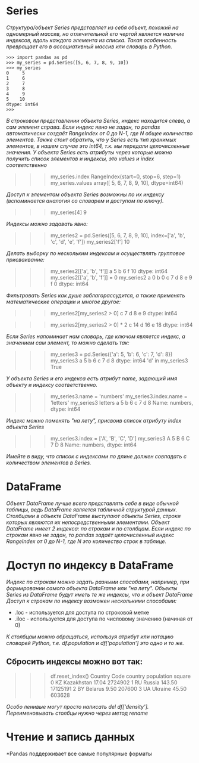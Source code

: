 # Series 

*Структура/объект Series представляет из себя объект, похожий на одномерный массив, но отличительной его чертой является наличие индексов, вдоль каждого элемента из списка. Такая особенность превращает его в ассоциативный массив или словарь в Python.*
 ```
>>> import pandas as pd
>>> my_series = pd.Series([5, 6, 7, 8, 9, 10])
>>> my_series
0     5
1     6
2     7
3     8
4     9
5    10
dtype: int64
>>>
```
*В строковом представлении объекта Series, индекс находится слева, а сам элемент справа. Если индекс явно не задан, то pandas автоматически создаёт RangeIndex от 0 до N-1, где N общее количество элементов. Также стоит обратить, что у Series есть тип хранимых элементов, в нашем случае это int64, т.к. мы передали целочисленные значения.
У объекта Series есть атрибуты через которые можно получить список элементов и индексы, это values и index соответственно*
>>> my_series.index
RangeIndex(start=0, stop=6, step=1)
>>> my_series.values
array([ 5,  6,  7,  8,  9, 10], dtype=int64) 

*Доступ к элементам объекта Series возможны по их индексу (вспоминается аналогия со словарем и доступом по ключу).*

>>> my_series[4]
9

*Индексы можно задавать явно:*

>>> my_series2 = pd.Series([5, 6, 7, 8, 9, 10], index=['a', 'b', 'c', 'd', 'e', 'f'])
>>> my_series2['f']
10

*Делать выборку по нескольким индексам и осуществлять групповое присваивание:*

>>> my_series2[['a', 'b', 'f']]
a     5
b     6
f    10
dtype: int64
>>> my_series2[['a', 'b', 'f']] = 0
>>> my_series2
a    0
b    0
c    7
d    8
e    9
f    0
dtype: int64

*Фильтровать Series как душе заблагорассудится, а также применять математические операции и многое другое:*

>>> my_series2[my_series2 > 0]
c    7
d    8
e    9
dtype: int64

>>> my_series2[my_series2 > 0] * 2
c    14
d    16
e    18
dtype: int64

*Если Series напоминает нам словарь, где ключом является индекс, а значением сам элемент, то можно сделать так:*

>>> my_series3 = pd.Series({'a': 5, 'b': 6, 'c': 7, 'd': 8})
>>> my_series3
a    5
b    6
c    7
d    8
dtype: int64
>>> 'd' in my_series3
True

*У объекта Series и его индекса есть атрибут name, задающий имя объекту и индексу соответственно.*

>>> my_series3.name = 'numbers'
>>> my_series3.index.name = 'letters'
>>> my_series3
letters
a    5
b    6
c    7
d    8
Name: numbers, dtype: int64

*Индекс можно поменять "на лету", присвоив список атрибуту index объекта Series*

>>> my_series3.index = ['A', 'B', 'C', 'D']
>>> my_series3
A    5
B    6
C    7
D    8
Name: numbers, dtype: int64

*Имейте в виду, что список с индексами по длине должен совпадать с количеством элементов в Series.*

# DataFrame

*Объект DataFrame лучше всего представлять себе в виде обычной таблицы, ведь DataFrame является табличной структурой данных. Столбцами в объекте DataFrame выступают объекты Series, строки которых являются их непосредственными элементами.
Объект DataFrame имеет 2 индекса: по строкам и по столбцам. Если индекс по строкам явно не задан, то pandas задаёт целочисленный индекс RangeIndex от 0 до N-1, где N это количество строк в таблице.*

# Доступ по индексу в DataFrame

*Индекс по строкам можно задать разными способами, например, при формировании самого объекта DataFrame или "на лету". 
Объекты Series из DataFrame будут иметь те же индексы, что и объект DataFrame
Доступ к строкам по индексу возможен несколькими способами:*

- .loc - используется для доступа по строковой метке
- .iloc - используется для доступа по числовому значению (начиная от 0)

*К столбцам можно обращаться, используя атрибут или нотацию словарей Python, т.е. df.population и df['population'] это одно и то же.*

## Сбросить индексы можно вот так:

>>> df.reset_index()
  Country Code     country  population    square
0           KZ  Kazakhstan       17.04   2724902
1           RU      Russia      143.50  17125191
2           BY     Belarus        9.50    207600
3           UA     Ukraine       45.50    603628

*Особо ленивые могут просто написать del df['density'].
Переименовывать столбцы нужно через метод rename*

# Чтение и запись данных

*Pandas поддерживает все самые популярные форматы
